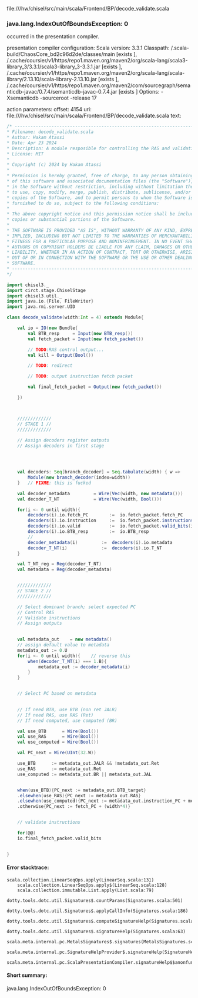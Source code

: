 file://<WORKSPACE>/hw/chisel/src/main/scala/Frontend/BP/decode_validate.scala
### java.lang.IndexOutOfBoundsException: 0

occurred in the presentation compiler.

presentation compiler configuration:
Scala version: 3.3.1
Classpath:
<WORKSPACE>/.scala-build/ChaosCore_bd2c96d2de/classes/main [exists ], <HOME>/.cache/coursier/v1/https/repo1.maven.org/maven2/org/scala-lang/scala3-library_3/3.3.1/scala3-library_3-3.3.1.jar [exists ], <HOME>/.cache/coursier/v1/https/repo1.maven.org/maven2/org/scala-lang/scala-library/2.13.10/scala-library-2.13.10.jar [exists ], <HOME>/.cache/coursier/v1/https/repo1.maven.org/maven2/com/sourcegraph/semanticdb-javac/0.7.4/semanticdb-javac-0.7.4.jar [exists ]
Options:
-Xsemanticdb -sourceroot <WORKSPACE> -release 17


action parameters:
offset: 4154
uri: file://<WORKSPACE>/hw/chisel/src/main/scala/Frontend/BP/decode_validate.scala
text:
```scala
/* ------------------------------------------------------------------------------------
* Filename: decode_validate.scala
* Author: Hakam Atassi
* Date: Apr 23 2024
* Description: A module resposible for controlling the RAS and validating the flow of instructions into the decoders/backend
* License: MIT
*
* Copyright (c) 2024 by Hakam Atassi
*
* Permission is hereby granted, free of charge, to any person obtaining a copy
* of this software and associated documentation files (the "Software"), to deal
* in the Software without restriction, including without limitation the rights
* to use, copy, modify, merge, publish, distribute, sublicense, and/or sell
* copies of the Software, and to permit persons to whom the Software is
* furnished to do so, subject to the following conditions:
* 
* The above copyright notice and this permission notice shall be included in all
* copies or substantial portions of the Software.
*
* THE SOFTWARE IS PROVIDED "AS IS", WITHOUT WARRANTY OF ANY KIND, EXPRESS OR
* IMPLIED, INCLUDING BUT NOT LIMITED TO THE WARRANTIES OF MERCHANTABILITY,
* FITNESS FOR A PARTICULAR PURPOSE AND NONINFRINGEMENT. IN NO EVENT SHALL THE
* AUTHORS OR COPYRIGHT HOLDERS BE LIABLE FOR ANY CLAIM, DAMAGES OR OTHER
* LIABILITY, WHETHER IN AN ACTION OF CONTRACT, TORT OR OTHERWISE, ARISING FROM,
* OUT OF OR IN CONNECTION WITH THE SOFTWARE OR THE USE OR OTHER DEALINGS IN THE
* SOFTWARE.
* ------------------------------------------------------------------------------------ 
*/

import chisel3._
import circt.stage.ChiselStage
import chisel3.util._
import java.io.{File, FileWriter}
import java.rmi.server.UID

class decode_validate(width:Int = 4) extends Module{

    val io = IO(new Bundle{
        val BTB_resp     = Input(new BTB_resp())
        val fetch_packet = Input(new fetch_packet())

        // TODO:RAS control output...
        val kill = Output(Bool())

        // TODO: redirect

        // TODO: output instruction fetch packet

        val final_fetch_packet = Output(new fetch_packet())

    })



    /////////////
    // STAGE 1 //
    /////////////
    
    // Assign decoders register outputs
    // Assign decoders in first stage




    val decoders: Seq[branch_decoder] = Seq.tabulate(width) { w =>
        Module(new branch_decoder(index=width))
    }   // FIXME: this is fucked

    val decoder_metadata         = Wire(Vec(width, new metadata()))
    val decoder_T_NT             = Wire(Vec(width, Bool()))

    for(i <- 0 until width){
        decoders(i).io.fetch_PC        :=  io.fetch_packet.fetch_PC
        decoders(i).io.instruction     :=  io.fetch_packet.instructions(i)
        decoders(i).io.valid           :=  io.fetch_packet.valid_bits(i)
        decoders(i).io.BTB_resp        :=  io.BTB_resp
        //
        decoder_metadata(i)         :=  decoders(i).io.metadata
        decoder_T_NT(i)             :=  decoders(i).io.T_NT
    }

    val T_NT_reg = Reg(decoder_T_NT)
    val metadata = Reg(decoder_metadata)


    /////////////
    // STAGE 2 //
    /////////////

    // Select dominant branch; select expected PC
    // Control RAS
    // Validate instructions
    // Assign outputs

   
    val metadata_out    = new metadata()
    // assign default value to metadata
    metadata_out := 0.U
    for(i <- 0 until width){    // reverse this
        when(decoder_T_NT(i) === 1.B){
            metadata_out := decoder_metadata(i)
        }
    }


    // Select PC based on metadata
    

    // If need BTB, use BTB (non ret JALR)
    // If need RAS, use RAS (Ret)
    // If need computed, use computed (BR)

    val use_BTB      = Wire(Bool())
    val use_RAS      = Wire(Bool())
    val use_computed = Wire(Bool())

    val PC_next = Wire(UInt(32.W))

    use_BTB      := metadata_out.JALR && !metadata_out.Ret
    use_RAS      := metadata_out.Ret
    use_computed := metadata_out.BR || metadata_out.JAL 


    when(use_BTB){PC_next := metadata_out.BTB_target}
    .elsewhen(use_RAS){PC_next := metadata_out.RAS}
    .elsewhen(use_computed){PC_next := metadata_out.instruction_PC + metadata_out.Imm}
    .otherwise{PC_next := fetch_PC + (width*4)}


    // validate instructions

    for(@@)
    io.final_fetch_packet.valid_bits


}
```



#### Error stacktrace:

```
scala.collection.LinearSeqOps.apply(LinearSeq.scala:131)
	scala.collection.LinearSeqOps.apply$(LinearSeq.scala:128)
	scala.collection.immutable.List.apply(List.scala:79)
	dotty.tools.dotc.util.Signatures$.countParams(Signatures.scala:501)
	dotty.tools.dotc.util.Signatures$.applyCallInfo(Signatures.scala:186)
	dotty.tools.dotc.util.Signatures$.computeSignatureHelp(Signatures.scala:94)
	dotty.tools.dotc.util.Signatures$.signatureHelp(Signatures.scala:63)
	scala.meta.internal.pc.MetalsSignatures$.signatures(MetalsSignatures.scala:17)
	scala.meta.internal.pc.SignatureHelpProvider$.signatureHelp(SignatureHelpProvider.scala:51)
	scala.meta.internal.pc.ScalaPresentationCompiler.signatureHelp$$anonfun$1(ScalaPresentationCompiler.scala:414)
```
#### Short summary: 

java.lang.IndexOutOfBoundsException: 0